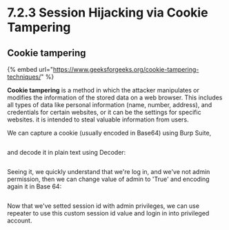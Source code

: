 # 7.2.3 Session Hijacking via Cookie Tampering

## **Cookie tampering**

{% embed url="https://www.geeksforgeeks.org/cookie-tampering-techniques/" %}

**Cookie tampering** is a method in which the attacker manipulates or modifies the information of the stored data on a web browser. This includes all types of data like personal information (name, number, address), and credentials for certain websites, or it can be the settings for specific websites. it is intended to steal valuable information from users.

We can capture a cookie (usually encoded in Base64) using Burp Suite,&#x20;

<figure><img src="../../.gitbook/assets/image (117).png" alt=""><figcaption></figcaption></figure>

and decode it in plain text using Decoder:

<figure><img src="../../.gitbook/assets/image (114).png" alt=""><figcaption></figcaption></figure>

Seeing it, we quickly understand that we're log in, and we've not admin permission, then we can change value of admin to 'True' and encoding again it in Base 64:

<figure><img src="../../.gitbook/assets/image (115).png" alt=""><figcaption></figcaption></figure>

Now that we've setted session id with admin privileges, we can use repeater to use this custom session id value and login in into privileged account.

<figure><img src="../../.gitbook/assets/image (116).png" alt=""><figcaption></figcaption></figure>
